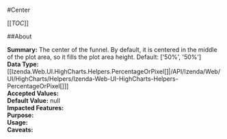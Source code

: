 #Center

[[_TOC_]]

##About

**Summary:**  The center of the funnel. By default, it is centered in the middle of the plot area, so it fills the plot area height. Default: ['50%', '50%']   
**Data Type:** [[Izenda.Web.UI.HighCharts.Helpers.PercentageOrPixel[]|/API/Izenda/Web/UI/HighCharts/Helpers/Izenda-Web-UI-HighCharts-Helpers-PercentageOrPixel[]]]  
**Accepted Values:**   
**Default Value:** null  
**Impacted Features:**   
**Purpose:**   
**Usage:**   
**Caveats:**   

